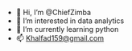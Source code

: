 - 👋 Hi, I’m @ChiefZimba
- 👀 I’m interested in data analytics
- 🌱 I’m currently learning python 
- 📫 Khalfad159@gmail.com
